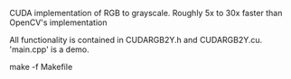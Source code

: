 CUDA implementation of RGB to grayscale.
Roughly 5x to 30x faster than OpenCV's implementation

All functionality is contained in CUDARGB2Y.h and CUDARGB2Y.cu.
'main.cpp' is a demo.

make -f Makefile
